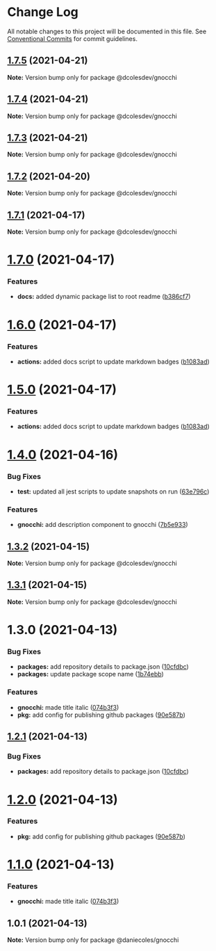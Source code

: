 # Change Log

All notable changes to this project will be documented in this file.
See [Conventional Commits](https://conventionalcommits.org) for commit guidelines.

## [1.7.5](https://github.com/dcolesDEV/lerna-npm/compare/@dcolesdev/gnocchi@1.7.4...@dcolesdev/gnocchi@1.7.5) (2021-04-21)

**Note:** Version bump only for package @dcolesdev/gnocchi





## [1.7.4](https://github.com/dcolesDEV/lerna-npm/compare/@dcolesdev/gnocchi@1.7.3...@dcolesdev/gnocchi@1.7.4) (2021-04-21)

**Note:** Version bump only for package @dcolesdev/gnocchi





## [1.7.3](https://github.com/dcolesDEV/lerna-npm/compare/@dcolesdev/gnocchi@1.7.2...@dcolesdev/gnocchi@1.7.3) (2021-04-21)

**Note:** Version bump only for package @dcolesdev/gnocchi





## [1.7.2](https://github.com/dcolesDEV/lerna-npm/compare/@dcolesdev/gnocchi@1.7.1...@dcolesdev/gnocchi@1.7.2) (2021-04-20)

**Note:** Version bump only for package @dcolesdev/gnocchi





## [1.7.1](https://github.com/dcolesDEV/lerna-npm/compare/@dcolesdev/gnocchi@1.7.0...@dcolesdev/gnocchi@1.7.1) (2021-04-17)

**Note:** Version bump only for package @dcolesdev/gnocchi






# [1.7.0](https://github.com/dcolesDEV/lerna-npm/compare/@dcolesdev/gnocchi@1.6.0...@dcolesdev/gnocchi@1.7.0) (2021-04-17)


### Features

* **docs:** added dynamic package list to root readme ([b386cf7](https://github.com/dcolesDEV/lerna-npm/commit/b386cf7467474396011ea4cf6bb8bf6b4ecc6ee8))





# [1.6.0](https://github.com/dcolesDEV/lerna-npm/compare/@dcolesdev/gnocchi@1.4.0...@dcolesdev/gnocchi@1.6.0) (2021-04-17)


### Features

* **actions:** added docs script to update markdown badges ([b1083ad](https://github.com/dcolesDEV/lerna-npm/commit/b1083ad51cfaf04f98ea82763e4a594b471aec06))





# [1.5.0](https://github.com/dcolesDEV/lerna-npm/compare/@dcolesdev/gnocchi@1.4.0...@dcolesdev/gnocchi@1.5.0) (2021-04-17)


### Features

* **actions:** added docs script to update markdown badges ([b1083ad](https://github.com/dcolesDEV/lerna-npm/commit/b1083ad51cfaf04f98ea82763e4a594b471aec06))






# [1.4.0](https://github.com/dcolesDEV/lerna-npm/compare/@dcolesdev/gnocchi@1.3.2...@dcolesdev/gnocchi@1.4.0) (2021-04-16)


### Bug Fixes

* **test:** updated all jest scripts to update snapshots on run ([63e796c](https://github.com/dcolesDEV/lerna-npm/commit/63e796c0a1d603970ac4b566ad67504767314b9f))


### Features

* **gnocchi:** add description component to gnocchi ([7b5e933](https://github.com/dcolesDEV/lerna-npm/commit/7b5e9332b8167a19aad92afa83824cd981032216))





## [1.3.2](https://github.com/dcolesDEV/lerna-npm/compare/@dcolesdev/gnocchi@1.3.1...@dcolesdev/gnocchi@1.3.2) (2021-04-15)

**Note:** Version bump only for package @dcolesdev/gnocchi






## [1.3.1](https://github.com/dcolesDEV/lerna-npm/compare/@dcolesdev/gnocchi@1.3.0...@dcolesdev/gnocchi@1.3.1) (2021-04-15)

**Note:** Version bump only for package @dcolesdev/gnocchi





# 1.3.0 (2021-04-13)


### Bug Fixes

* **packages:** add repository details to package.json ([10cfdbc](https://github.com/dcolesDEV/lerna-npm/commit/10cfdbc4dc4ab3382dae3e4039755ce4f35a7dfc))
* **packages:** update package scope name ([1b74ebb](https://github.com/dcolesDEV/lerna-npm/commit/1b74ebb21962ba3cf87b829cb10f22ae99c703a4))


### Features

* **gnocchi:** made title italic ([074b3f3](https://github.com/dcolesDEV/lerna-npm/commit/074b3f3c1160ebb8d1346f8a6bfa086e5c431d40))
* **pkg:** add config for publishing github packages ([90e587b](https://github.com/dcolesDEV/lerna-npm/commit/90e587bde6613ffd0949863dd5f18b5caf5beaa1))





## [1.2.1](https://github.com/dcolesDEV/lerna-npm/compare/@daniecoles/gnocchi@1.2.0...@daniecoles/gnocchi@1.2.1) (2021-04-13)


### Bug Fixes

* **packages:** add repository details to package.json ([10cfdbc](https://github.com/dcolesDEV/lerna-npm/commit/10cfdbc4dc4ab3382dae3e4039755ce4f35a7dfc))





# [1.2.0](https://github.com/dcolesDEV/lerna-npm/compare/@daniecoles/gnocchi@1.1.0...@daniecoles/gnocchi@1.2.0) (2021-04-13)


### Features

* **pkg:** add config for publishing github packages ([90e587b](https://github.com/dcolesDEV/lerna-npm/commit/90e587bde6613ffd0949863dd5f18b5caf5beaa1))






# [1.1.0](https://github.com/dcolesDEV/lerna-npm/compare/@daniecoles/gnocchi@1.0.1...@daniecoles/gnocchi@1.1.0) (2021-04-13)


### Features

* **gnocchi:** made title italic ([074b3f3](https://github.com/dcolesDEV/lerna-npm/commit/074b3f3c1160ebb8d1346f8a6bfa086e5c431d40))






## 1.0.1 (2021-04-13)

**Note:** Version bump only for package @daniecoles/gnocchi
